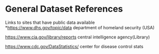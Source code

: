 # General Dataset References
Links to sites that have public data available
*https://www.dhs.gov/topic/data department of homeland security (USA)

https://www.cia.gov/library/reports central intelligence agency(Library)

https://www.cdc.gov/DataStatistics/ center for disease control stats

